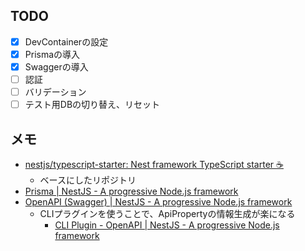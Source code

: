 ## TODO

* [x] DevContainerの設定
* [x] Prismaの導入
* [x] Swaggerの導入
* [ ] 認証
* [ ] バリデーション
* [ ] テスト用DBの切り替え、リセット

## メモ

* [nestjs/typescript\-starter: Nest framework TypeScript starter :coffee:](https://github.com/nestjs/typescript-starter)
  * ベースにしたリポジトリ
* [Prisma \| NestJS \- A progressive Node\.js framework](https://docs.nestjs.com/recipes/prisma)
* [OpenAPI \(Swagger\) \| NestJS \- A progressive Node\.js framework](https://docs.nestjs.com/openapi/introduction)
  * CLIプラグインを使うことで、ApiPropertyの情報生成が楽になる
    * [CLI Plugin \- OpenAPI \| NestJS \- A progressive Node\.js framework](https://docs.nestjs.com/openapi/cli-plugin)
